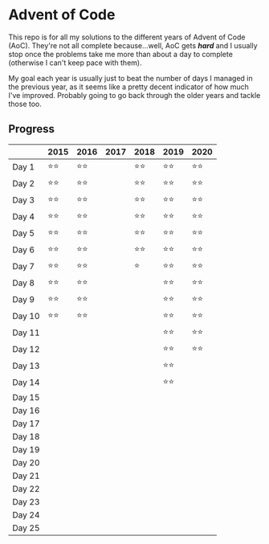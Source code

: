 # Advent of Code
This repo is for all my solutions to the different years of Advent of Code (AoC). They're not all complete because...well, AoC gets ***hard*** and I usually stop once the problems take me more than about a day to complete (otherwise I can't keep pace with them).

My goal each year is usually just to beat the number of days I managed in the previous year, as it seems like a pretty decent indicator of how much I've improved. Probably going to go back through the older years and tackle those too.

## Progress

|        | 2015 | 2016 | 2017 | 2018 | 2019 | 2020 |
| ------ | ---- | ---- | ---- | ---- | ---- | ---- |
| Day 1  | ⭐⭐   | ⭐⭐   |      | ⭐⭐   | ⭐⭐   | ⭐⭐   |
| Day 2  | ⭐⭐   | ⭐⭐   |      | ⭐⭐   | ⭐⭐   | ⭐⭐   |
| Day 3  | ⭐⭐   | ⭐⭐   |      | ⭐⭐   | ⭐⭐   | ⭐⭐   |
| Day 4  | ⭐⭐   | ⭐⭐   |      | ⭐⭐   | ⭐⭐   | ⭐⭐   |
| Day 5  | ⭐⭐   | ⭐⭐   |      | ⭐⭐   | ⭐⭐   | ⭐⭐   |
| Day 6  | ⭐⭐   | ⭐⭐   |      | ⭐⭐   | ⭐⭐   | ⭐⭐   |
| Day 7  | ⭐⭐   | ⭐⭐   |      | ⭐    | ⭐⭐   | ⭐⭐   |
| Day 8  | ⭐⭐   | ⭐⭐   |      |      | ⭐⭐   | ⭐⭐   |
| Day 9  | ⭐⭐   | ⭐⭐   |      |      | ⭐⭐   | ⭐⭐   |
| Day 10 | ⭐⭐   | ⭐⭐   |      |      | ⭐⭐   | ⭐⭐   |
| Day 11 |      |      |      |      | ⭐⭐   | ⭐⭐   |
| Day 12 |      |      |      |      | ⭐⭐   | ⭐⭐   |
| Day 13 |      |      |      |      | ⭐⭐   |      |
| Day 14 |      |      |      |      | ⭐⭐   |      |
| Day 15 |      |      |      |      |      |      |
| Day 16 |      |      |      |      |      |      |
| Day 17 |      |      |      |      |      |      |
| Day 18 |      |      |      |      |      |      |
| Day 19 |      |      |      |      |      |      |
| Day 20 |      |      |      |      |      |      |
| Day 21 |      |      |      |      |      |      |
| Day 22 |      |      |      |      |      |      |
| Day 23 |      |      |      |      |      |      |
| Day 24 |      |      |      |      |      |      |
| Day 25 |      |      |      |      |      |      |

